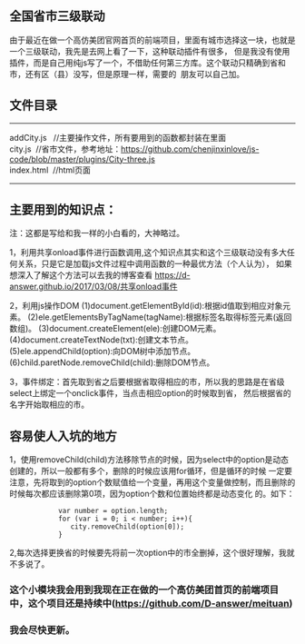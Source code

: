 ## 全国省市三级联动
  
  由于最近在做一个高仿美团官网首页的前端项目，里面有城市选择这一块，也就是一个三级联动，我先是去网上看了一下，这种联动插件有很多，
  但是我没有使用插件，而是自己用纯js写了一个，不借助任何第三方库。这个联动只精确到省和市，还有区（县）没写，但是原理一样，需要的
  朋友可以自己加。
  
## 文件目录
---------------------------------------
addCity.js   //主要操作文件，所有要用到的函数都封装在里面 <br>
city.js  //省市文件，参考地址：https://github.com/chenjinxinlove/js-code/blob/master/plugins/City-three.js<br>
index.html  //html页面

-------------------------------------

## 主要用到的知识点：

注：这都是写给和我一样的小白看的，大神略过。

1，利用共享onload事件进行函数调用,这个知识点其实和这个三级联动没有多大任何关系，只是它是加载js文件过程中调用函数的一种最优方法（个人认为），
如果想深入了解这个方法可以去我的博客查看 https://d-answer.github.io/2017/03/08/共享onload事件

2，利用js操作DOM
   (1)document.getElementById(id):根据id值取到相应对象元素。
   (2)ele.getElementsByTagName(tagName):根据标签名取得标签元素(返回数组)。
   (3)document.createElement(ele):创建DOM元素。
   (4)document.createTextNode(txt):创建文本节点。
   (5)ele.appendChild(option):向DOM树中添加节点。
   (6)child.paretNode.removeChild(child):删除DOM节点。

3，事件绑定：首先取到省之后要根据省取得相应的市，所以我的思路是在省级select上绑定一个onclick事件，当点击相应option的时候取到省，
然后根据省的名字开始取相应的市。

## 容易使人入坑的地方

1，使用removeChild(child)方法移除节点的时候，因为select中的option是动态创建的，所以一般都有多个，删除的时候应该用for循环，但是循环的时候
一定要注意，先将取到的option个数赋值给一个变量，再用这个变量做控制，而且删除的时候每次都应该删除第0项，因为option个数和位置始终都是动态变化
的。如下：
```
            var number = option.length;
            for (var i = 0; i < number; i++){
               city.removeChild(option[0]);
            }
```            
2,每次选择更换省的时候要先将前一次option中的市全删掉，这个很好理解，我就不多说了。

### 这个小模块我会用到我现在正在做的一个高仿美团首页的前端项目中，这个项目还是持续中(https://github.com/D-answer/meituan)
### 我会尽快更新。
            
            


